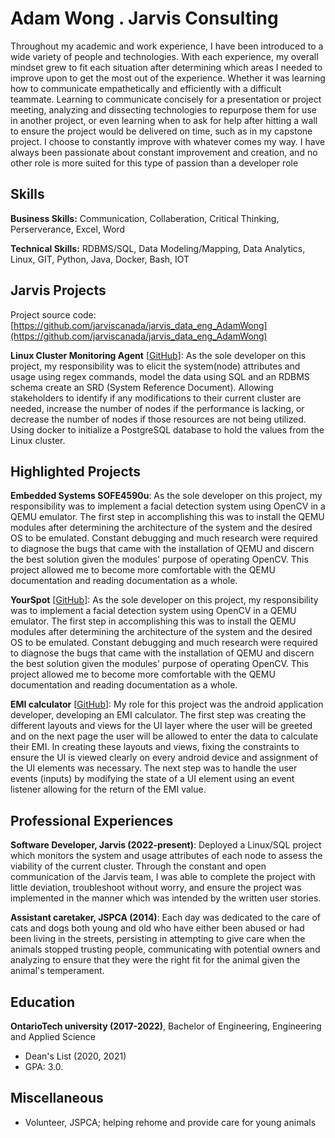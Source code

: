 # Adam Wong . Jarvis Consulting

Throughout my academic and work experience, I have been introduced to a wide variety of people and technologies. With each experience, my overall mindset grew to fit each situation after determining which areas I needed to improve upon to get the most out of the experience. Whether it was learning how to communicate empathetically and efficiently with a difficult teammate. Learning to communicate concisely for a presentation or project meeting, analyzing and dissecting technologies to repurpose them for use in another project, or even learning when to ask for help after hitting a wall to ensure the project would be delivered on time, such as in my capstone project. I choose to constantly improve with whatever comes my way. I have always been passionate about constant improvement and creation, and no other role is more suited for this type of passion than a developer role 

## Skills

**Business Skills:** Communication, Collaberation, Critical Thinking, Perserverance, Excel, Word

**Technical Skills:** RDBMS/SQL, Data Modeling/Mapping, Data Analytics, Linux, GIT, Python, Java, Docker, Bash, IOT

## Jarvis Projects

Project source code: [https://github.com/jarviscanada/jarvis_data_eng_AdamWong](https://github.com/jarviscanada/jarvis_data_eng_AdamWong)


**Linux Cluster Monitoring Agent** [[GitHub](https://github.com/jarviscanada/jarvis_data_eng_AdamWong/tree/master/linux_sql)]: As the sole developer on this project, my responsibility was to elicit the system(node) attributes and usage using regex commands, model the data using SQL and an RDBMS schema create an SRD (System Reference Document). Allowing stakeholders to identify if any modifications to their current cluster are needed, increase the number of nodes if the performance is lacking, or decrease the number of nodes if those resources are not being utilized. Using docker to initialize a PostgreSQL database to hold the values from the Linux cluster.


## Highlighted Projects
**Embedded Systems SOFE4590u**: As the sole developer on this project, my responsibility was to implement a facial detection system using OpenCV in a QEMU emulator. The first step in accomplishing this was to install the QEMU modules after determining the architecture of the system and the desired OS to be emulated. Constant debugging and much research were required to diagnose the bugs that came with the installation of QEMU and discern the best solution given the modules' purpose of operating OpenCV. This project allowed me to become more comfortable with the QEMU documentation and reading documentation as a whole. 

**YourSpot** [[GitHub](https://github.com/876ad/yourSpot)]: As the sole developer on this project, my responsibility was to implement a facial detection system using OpenCV in a QEMU emulator. The first step in accomplishing this was to install the QEMU modules after determining the architecture of the system and the desired OS to be emulated. Constant debugging and much research were required to diagnose the bugs that came with the installation of QEMU and discern the best solution given the modules' purpose of operating OpenCV. This project allowed me to become more comfortable with the QEMU documentation and reading documentation as a whole. 

**EMI calculator** [[GitHub](https://github.com/876ad/mobileAssignment)]: My role for this project was the android application developer, developing an EMI calculator. The first step was creating the different layouts and views for the UI layer where the user will be greeted and on the next page the user will be allowed to enter the data to calculate their EMI. In creating these layouts and views, fixing the constraints to ensure the UI is viewed clearly on every android device and assignment of the UI elements was necessary. The next step was to handle the user events (inputs) by modifying the state of a UI element using an event listener allowing for the return of the EMI value. 


## Professional Experiences

**Software Developer, Jarvis (2022-present)**: Deployed a Linux/SQL project which monitors the system and usage attributes of each node to assess the viability of the current cluster. Through the constant and open communication of the Jarvis team, I was able to complete the project with little deviation, troubleshoot without worry, and ensure the project was implemented in the manner which was intended by the written user stories. 

**Assistant caretaker, JSPCA (2014)**: Each day was dedicated to the care of cats and dogs both young and old who have either been abused or had been living in the streets, persisting in attempting to give care when the animals stopped trusting people, communicating with potential owners and analyzing to ensure that they were the right fit for the animal given the animal's temperament.


## Education
**OntarioTech university (2017-2022)**, Bachelor of Engineering, Engineering and Applied Science
- Dean's List (2020, 2021)
- GPA: 3.0.


## Miscellaneous
- Volunteer, JSPCA; helping rehome and provide care for young animals
